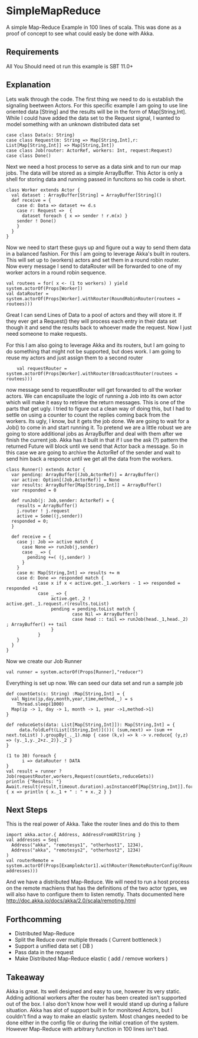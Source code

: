 # SimpleMapReduce

A simple Map-Reduce Example in 100 lines of scala. 
This was done as a proof of concept to see what could easly be done with Akka. 


## Requirements

All You Should need ot run this example is SBT 11.0+ 

## Explanation

Lets walk through the code. The first thing we need to do is establish the signaling beetween Actors. For this specific example I am going to use line oriented data [String] and the results will be in the form of Map[String,Int]. While I could have added the data set to the Request signal, I wanted to model something with an unknown distributed data set 

```
case class Data(s: String)
case class Request(m: String => Map[String,Int],r: List[Map[String,Int]] => Map[String,Int])
case class Job(router: ActorRef, workers: Int, request:Request)
case class Done()
```

Next we need a host process to serve as a data sink and to run our map jobs. The data will be stored as a simple ArrayBuffer. This Actor is only a shell for storing data and running passed in funcitons so his code is short.

```
class Worker extends Actor {
  val dataset : ArrayBuffer[String] = ArrayBuffer[String]()
  def receive = { 
    case d: Data => dataset += d.s
    case r: Request =>  {
      dataset foreach { x => sender ! r.m(x) }
    sender ! Done()
    }
  }
}
```

Now we need to start these guys up and figure out a way to send them data in a balanced fashion. For this I am going to leverage Akka's built in routers. This will set up to (workers) actors and set them in a round robin router. Now every message I send to dataRouter will be forwarded to one of my worker actors in a round robin sequence. 

```
val routees = for( x <- (1 to workers) ) yield system.actorOf(Props[Worker]) 
val dataRouter = system.actorOf(Props[Worker].withRouter(RoundRobinRouter(routees = routees)))
```

Great I can send Lines of Data to a pool of actors and they will store it. If they ever get a Request() they will process each entry in their data set though it and send the results back to whoever made the request. Now I just need someone to make requests. 

For this I am also going to leverage Akka and its routers, but I am going to do something that might not be supported, but does work. I am going to reuse my actors and just assign them to a second router 

```
    val requestRouter = system.actorOf(Props[Worker].withRouter(BroadcastRouter(routees = routees)))
```  

now message send to requestRouter will get forwarded to _all_ the worker actors. We can encapsiluate the logic of running a Job into its own actor which will make it easy to retrieve the return messages. This is one of the parts that get ugly. I tried to figure out a clean way of doing this, but I had to settle on using a counter to count the replies coming back from the workers. Its ugly, I know, but it gets the job done. We are going to wait for a Job() to come in and start running it. To pretend we are a little robust we are going to store additional jobs as ArrayBuffer and deal with them after we finish the current job. Akka has it built in that if I use the ask (?) pattern the returned Future will block until we send that Actor back a message. So in this case we are going to archive the ActorRef of the sender and wait to send him back a responce until we get all the data from the workers. 

```
class Runner() extends Actor { 
  var pending: ArrayBuffer[(Job,ActorRef)] = ArrayBuffer()
  var active: Option[(Job,ActorRef)] = None
  var results: ArrayBuffer[Map[String,Int]] = ArrayBuffer()
  var responded = 0 
  
  def runJob(j: Job,sender: ActorRef) = { 
    results = ArrayBuffer()
    j.router ! j.request
    active = Some((j,sender))
  responded = 0; 
  }

  def receive = { 
    case j: Job => active match { 
      case None => runJob(j,sender)
      case _ => {
        pending +=( (j,sender) )
      }
    }
    case m: Map[String,Int] => results += m
	case d: Done => responded match { 
		 	case x if x < active.get._1.workers - 1 => responded = responded +1 
			case _ => {
				 active.get._2 ! active.get._1.request.r(results.toList) 
				 pending = pending.toList match {
				 		 case Nil => ArrayBuffer()
						 case head :: tail => runJob(head._1,head._2) ; ArrayBuffer() ++ tail
				 }
			}
  	}
  }
}
```

Now we create our Job Runner 
```
val runner = system.actorOf(Props[Runner],"reducer")
```

Everything is set up now. We can seed our data set and run a sample job 
```
def countGets(s: String) :Map[String,Int] = { 
  val Nginx(ip,day,month,year,time,method,_) = s
	Thread.sleep(1000)
  Map(ip -> 1, day -> 1, month -> 1, year ->1,method->1)
}

def reduceGets(data: List[Map[String,Int]]): Map[String,Int] = { 
	 data.foldLeft(List[(String,Int)]())( (sum,next) => (sum ++ next.toList) ).groupBy(_._1).map { case (k,v) => k -> v.reduce{ (y,z) => (y._1,y._2+z._2)}._2 }
}

(1 to 30) foreach {
      i => dataRouter ! DATA
}
val result = runner ? Job(requestRouter,workers,Request(countGets,reduceGets))
println {"Results: "}
Await.result(result,timeout.duration).asInstanceOf[Map[String,Int]].foreach { x => println { x._1 + " : " + x._2 } }
```

## Next Steps 

This is the real power of Akka. Take the router lines and do this to them 
```
import akka.actor.{ Address, AddressFromURIString }
val addresses = Seq(
  Address("akka", "remotesys1", "otherhost1", 1234),
  Address("akka", "remotesys2", "otherhost2", 1234)
)
val routerRemote = system.actorOf(Props[ExampleActor1].withRouter(RemoteRouterConfig(RoundRobinRouter(5), addresses)))
```

And we have a distributed Map-Reduce. We will need to run a host process on the remote machiens that has the definitions of the two actor types, we will also have to configure them to listen remotly. Thats documented here http://doc.akka.io/docs/akka/2.0/scala/remoting.html

## Forthcomming 
 * Distributed Map-Reduce 
 * Split the Reduce over multiple threads ( Current bottleneck )
 * Support a unified data set ( DB )
 * Pass data in the request 
 * Make Distributed Map-Reduce elastic ( add / remove workers ) 

## Takeaway

Akka is great. Its well designed and easy to use, however its very static. Adding aditional workers after the router has been created isn't supported out of the box. I also don't know how well it would stand up during a failure situation. Akka has alot of support built in for monitored Actors, but I couldn't find a way to make an elastic system. Most changes needed to be done either in the config file or during the initial creation of the system. However Map-Reduce with arbitrary function in 100 lines isn't bad. 
